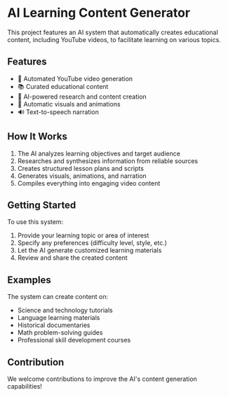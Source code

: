 # AI Learning Content Generator

This project features an AI system that automatically creates educational content, including YouTube videos, to facilitate learning on various topics.

## Features

- 🎥 Automated YouTube video generation
- 📚 Curated educational content
- 🤖 AI-powered research and content creation
- 🎨 Automatic visuals and animations
- 🔊 Text-to-speech narration

## How It Works

1. The AI analyzes learning objectives and target audience
2. Researches and synthesizes information from reliable sources
3. Creates structured lesson plans and scripts
4. Generates visuals, animations, and narration
5. Compiles everything into engaging video content

## Getting Started

To use this system:

1. Provide your learning topic or area of interest
2. Specify any preferences (difficulty level, style, etc.)
3. Let the AI generate customized learning materials
4. Review and share the created content

## Examples

The system can create content on:

- Science and technology tutorials
- Language learning materials
- Historical documentaries
- Math problem-solving guides
- Professional skill development courses

## Contribution

We welcome contributions to improve the AI's content generation capabilities!
